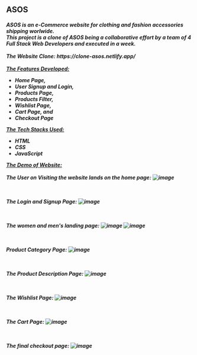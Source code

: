 <h2>ASOS</h2> 
<h5>
ASOS is an e-Commerce website for clothing and fashion accessories shipping worlwide.<br/> 
This project is a clone of ASOS being a collaborative effort by a team of 4 Full Stack Web Developers and executed in a week.<br/><br/>
 The Website Clone: https://clone-asos.netlify.app/ <br/><br/>
  <ins>The Features Developed: </ins>
 <ul>
   <li>Home Page,</li>
   <li>User Signup and Login,</li>
   <li>Products Page,</li>
   <li>Products Filter,</li>
   <li>Wishlist Page,</li>
   <li>Cart Page, and</li>
   <li>Checkout Page</li>
 </ul>

  <ins>The Tech Stacks Used: </ins>
  <ul>
    <li>HTML</li>
    <li>CSS</li>
    <li>JavaScript</li>
  </ul>
  
  <ins>The Demo of Website:</ins> <br/><br/>
  The User on Visiting the website lands on the home page:
  ![image](https://user-images.githubusercontent.com/103308419/214511214-298bac85-6cd8-429d-a5f8-88880b290ff9.png)

  <br/><br/>The Login and Signup Page:
  ![image](https://user-images.githubusercontent.com/103308419/214511595-e7b7265c-9ad7-4a7b-98fd-a9081cced934.png)

  <br/><br/>The women and men's landing page:
  ![image](https://user-images.githubusercontent.com/103308419/214511740-d5b3344c-9993-4b0c-96ee-9cc0402f5e80.png)
  ![image](https://user-images.githubusercontent.com/103308419/214511811-f7ac91d5-5136-4ee7-b5c9-6fb4444e23a3.png)
  
  <br/><br/> Product Category Page:
  ![image](https://user-images.githubusercontent.com/103308419/214511980-e8c4a300-697d-499d-9b10-5153310b60dd.png)

  <br/><br/>The Product Description Page:
  ![image](https://user-images.githubusercontent.com/103308419/214512117-118dfd1c-11c0-45d3-85a9-6ff16401673d.png)

  <br/><br/> The Wishlist Page:
  ![image](https://user-images.githubusercontent.com/103308419/214512995-bc6c1039-d9a7-4a46-beaf-abe0ba8ee892.png)

  <br/><br/>The Cart Page:
  ![image](https://user-images.githubusercontent.com/103308419/214512288-974d4514-5320-498c-b808-001244452c39.png)

  
  <br/><br/>The final checkout page:
  ![image](https://user-images.githubusercontent.com/103308419/214512437-a31fff8c-352b-4cd6-9619-d2c4ddd8c3d0.png)



</h5>



